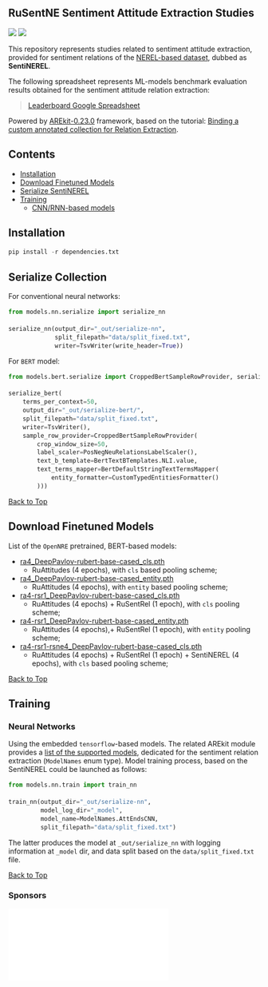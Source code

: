 ## RuSentNE Sentiment Attitude Extraction Studies

![](https://img.shields.io/badge/Python-3.6-brightgreen.svg)
![](https://img.shields.io/badge/AREkit-0.23.0-orange.svg)

This repository represents studies related to sentiment attitude extraction, provided for 
sentiment relations of the [NEREL-based dataset](https://github.com/nerel-ds/nerel), dubbed as **SentiNEREL**.

The following spreadsheet represents ML-models benchmark evaluation results
obtained for the sentiment attitude relation extraction:

> [Leaderboard Google Spreadsheet](https://docs.google.com/spreadsheets/d/1o4VVZZNraO_-dr-WnGU8LM2aEjTp8KjZhFmTab5e5DM/edit?usp=sharing)

Powered by [AREkit-0.23.0](https://github.com/nicolay-r/AREkit) framework, based on the tutorial:
[Binding a custom annotated collection for Relation Extraction](https://nicolay-r.github.io/blog/articles/2022-08/arekit-collection-bind).

## Contents

* [Installation](#installation)
* [Download Finetuned Models](#download-finetuned-models)
* [Serialize SentiNEREL](#serialize-collection)
* [Training](#training)
    * [CNN/RNN-based models](#neural-networks)

## Installation

```python
pip install -r dependencies.txt
```

## Serialize Collection

For conventional neural networks:
```python
from models.nn.serialize import serialize_nn

serialize_nn(output_dir="_out/serialize-nn", 
             split_filepath="data/split_fixed.txt", 
             writer=TsvWriter(write_header=True))
```

For `BERT` model:
```python
from models.bert.serialize import CroppedBertSampleRowProvider, serialize_bert

serialize_bert(
    terms_per_context=50,
    output_dir="_out/serialize-bert/",
    split_filepath="data/split_fixed.txt",
    writer=TsvWriter(),
    sample_row_provider=CroppedBertSampleRowProvider(
        crop_window_size=50,
        label_scaler=PosNegNeuRelationsLabelScaler(),
        text_b_template=BertTextBTemplates.NLI.value,
        text_terms_mapper=BertDefaultStringTextTermsMapper(
            entity_formatter=CustomTypedEntitiesFormatter()
        )))
```

[Back to Top](#contents)

## Download Finetuned Models
List of the `OpenNRE` pretrained, BERT-based models:
* [ra4_DeepPavlov-rubert-base-cased_cls.pth](https://disk.yandex.ru/d/fuGqPNBXPigttQ)
   * RuAttitudes (4 epochs), with `cls` based pooling scheme;
* [ra4_DeepPavlov-rubert-base-cased_entity.pth](https://disk.yandex.ru/d/ep_O-c1YVgu3Dw)
   * RuAttitudes (4 epochs), with `entity` based pooling scheme;
* [ra4-rsr1_DeepPavlov-rubert-base-cased_cls.pth](https://disk.yandex.ru/d/OwA6h5BioA9LOw)
   * RuAttitudes (4 epochs) + RuSentRel (1 epoch), with `cls` pooling scheme;
* [ra4-rsr1_DeepPavlov-rubert-base-cased_entity.pth](https://disk.yandex.ru/d/_SoRgM5pLVgVoQ)
   * RuAttitudes (4 epochs),+ RuSentRel (1 epoch), with `entity` pooling scheme;
* [ra4-rsr1-rsne4_DeepPavlov-rubert-base-cased_cls.pth](https://disk.yandex.ru/d/Ae09HxlKoOodHw) 
   * RuAttitudes (4 epochs) + RuSentRel (1 epoch) + SentiNEREL (4 epochs), with `cls` based pooling scheme;

[Back to Top](#contents)

## Training 

### Neural Networks

Using the embedded `tensorflow`-based models.
The related AREkit module provides a 
[list of the supported models](https://github.com/nicolay-r/AREkit/tree/0.22.1-rc/arekit/contrib/networks#models-list),
dedicated for the sentiment relation extraction (`ModelNames` enum type).
Model training process, based on the SentiNEREL could be launched as follows:

```python
from models.nn.train import train_nn

train_nn(output_dir="_out/serialize-nn",
         model_log_dir="_model",
         model_name=ModelNames.AttEndsCNN,
         split_filepath="data/split_fixed.txt")
```

The latter produces the model at `_out/serialize_nn` with logging information at `_model` dir, and 
data split based on the `data/split_fixed.txt` file.

[Back to Top](#contents)

### Sponsors

<p align="left">
    <img src="data/images/logo_msu.png"/>
</p>
